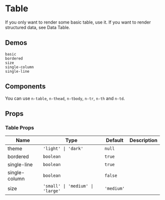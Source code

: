 # Table
<!--single-column-->
If you only want to render some basic table, use it. If you want to render structured data, see <n-a to="n-data-table">Data Table</n-a>.

## Demos
```demo
basic
bordered
size
single-column
single-line
```

## Components
You can use `n-table`, `n-thead`, `n-tbody`, `n-tr`, `n-th` and `n-td`.

## Props
### Table Props
|Name|Type|Default|Description|
|-|-|-|-|
|theme|`'light' \| 'dark'`|`null`||
|bordered|`boolean`|`true`||
|single-line|`boolean`|`true`||
|single-column|`boolean`|`false`||
|size|`'small' \| 'medium' \| 'large'`|`'medium'`||
